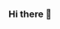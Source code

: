 ### Hi there 👋

<!--
**Ritu2705/Ritu2705** is a ✨ _special_ ✨ repository because its `README.md` (this file) appears on your GitHub profile.

Here are some ideas to get you started:

- 🔭 I’m currently working on Frontend Fundamentals.
- 🌱 I’m currently learning GITHUB.
- 👯 I’m looking to collaborate on opensource projects.
- 🤔 I’m looking for help with GITHUB repo.
- 💬 Ask me about anything.
- 📫 How to reach me: ritu67484@gmail.com
- 😄 Pronouns: she/her.
- ⚡ Fun fact: Happy to Learn.
-->
